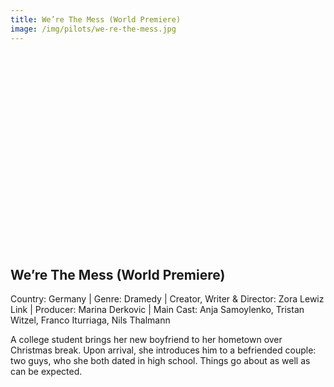 ```yaml
---
title: We’re The Mess (World Premiere)
image: /img/pilots/we-re-the-mess.jpg
---
```

<iframe width="560" height="315" src="" frameborder="0" allow="accelerometer; autoplay; encrypted-media; gyroscope; picture-in-picture" allowfullscreen></iframe>

## We’re The Mess (World Premiere)
Country: Germany | Genre: Dramedy | Creator, Writer & Director: Zora Lewiz Link | Producer: Marina Derkovic | Main Cast: Anja Samoylenko, Tristan Witzel, Franco Iturriaga, Nils Thalmann

A college student brings her new boyfriend to her hometown over Christmas break. Upon arrival, she introduces him to a befriended couple: two guys, who she both dated in high school. Things go about as well as can be expected.
